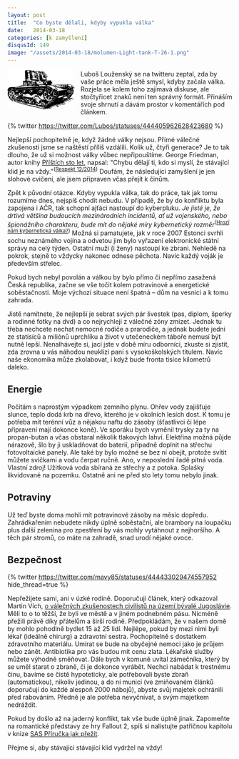 ```yaml
---
layout: post
title:  "Co byste dělali, kdyby vypukla válka"
date:   2014-03-18
categories: [k zamyšlení]
disqusId: 149
image: "/assets/2014-03-18/molumen-Light-tank-T-26-1.png"
---
```

<div style="float: left; margin: 0 1em 1em 0; text-align: center;"><img src="/assets/2014-03-18/molumen-Light-tank-T-26-1.png" /></div>Luboš Louženský se na twitteru zeptal, zda by vaše práce měla ještě smysl, kdyby začala válka. Rozjela se kolem toho zajímavá diskuse, ale stočtyřicet znaků není ten správný formát. Přináším svoje shrnutí a dávám prostor v komentářích pod článkem.
<!--more-->

{% twitter https://twitter.com/Lubos/statuses/444405962628423680 %}

Nejlepší pochopitelně je, když žádné války nejsou. Přímé válečné zkušenosti jsme se naštěstí příliš vzdálili. Kolik už, čtyři generace? Je to tak dlouho, že už si možnost války vůbec nepřipouštíme. George Friedman, autor knihy <a href="http://www.kosmas.cz/detail.asp?cislo=153105&afil=1102">Příštích sto let</a>, napsal: "Chybu dělají ti, kdo si myslí, že stávající klid je na vždy."<sup>(<a href ="http://respekt.ihned.cz/c1-61853750-editorial-rusko-nevyhraje">Respekt 12/2014</a>)</sup> Doufám, že následující zamyšlení je jen slohové cvičení, ale jsem připraven včas přejít k činům.

Zpět k původní otázce. Kdyby vypukla válka, tak do práce, tak jak tomu rozumíme dnes, nejspíš chodit nebudu. V případě, že by do konfliktu byla zapojena i AČR, tak schopní ajťáci nastoupí do kyberpluku. <cite>Je jisté je, že drtivá většina budoucích mezinárodních incidentů, ať už vojenského, nebo špionážního charakteru, bude mít do nějaké míry kybernetický rozměr</cite><sup>(<a href="http://www.natoaktual.cz/hrozi-nam-kyberneticka-valka-die-/na_analyzy.aspx?c=A130805_155103_na_analyzy_m02">Hrozí nám kybernetická válka?</a>)</sup> Možná si pamatujete, jak v roce 2007 Estonci svrhli sochu neznámého vojína a odvetou jim bylo vyřazení elektronické státní správy na celý týden. Ostatní muži (i ženy) nastoupí ke zbrani. Nehledě na pokrok, stejně to vždycky nakonec odnese pěchota. Navíc každý voják je především střelec.

Pokud bych nebyl povolán a  válkou by bylo přímo či nepřímo zasažená Česká republika, začne se vše točit kolem potravinové a energetické soběstačnosti. Moje výchozí situace není špatná – dům na vesnici a k tomu zahrada.

Jistě namítnete, že nejlepší je sebrat svých pár švestek (pas, diplom, šperky a rodinné fotky na dvd) a co nejrychleji z válečné zóny zmizet. Jednak tu třeba nechcete nechat nemocné rodiče a prarodiče, a jednak budete jedni ze statisíců a miliónů uprchlíku a život v utečeneckém táboře nemusí být nutně lepší. Nenalhávejte si, jací jste v době míru odborníci, zkuste si zjistit, zda zrovna u vás náhodou neuklízí paní s vysokoškolských titulem. Navíc naše ekonomika může zkolabovat, i když bude fronta tisíce kilometrů daleko.

Energie
------

Počítám s naprostým výpadkem zemního plynu. Ohřev vody zajišťuje slunce, teplo dodá krb na dřevo, kterého je v okolních lesích dost. K tomu je potřeba mít terénní vůz a nějakou naftu do zásoby (šťastlivci či lépe připravení mají dokonce koně). Ve sporáku bych vyměnil trysky za ty na propan-butan a včas obstaral několik tlakových lahví. Elektřina možná půjde nárazově, šlo by ji uskladňovat do baterií, případně doplnit na střechu fotovoltaické panely. Ale také by bylo možné se bez ní obejít, protože svítit můžete svíčkami a vodu čerpat ručně. Ano, v neposlední řadě pitná voda. Vlastní zdroj! Užitková voda sbíraná ze střechy a z potoka. Splašky likvidované na pozemku. Ostatně ani ne před sto lety tomu nebylo jinak.

Potraviny
------

Už teď byste doma mohli mít potravinové zásoby na měsíc dopředu. Zahrádkařením nebudete nikdy úplně soběstační, ale brambory na loupačku plus další zelenina pro zpestření by vás mohly vytáhnout z nejhoršího. A těch pár stromů, co máte na zahradě, snad urodí nějaké ovoce.  

Bezpečnost
------

{% twitter https://twitter.com/mavy85/statuses/444433029474557952 hide_thread=true %}

Nepřežijete sami, ani v úzké rodině. Doporučuji článek, který odkazoval Martin Vích, <a href="http://t.co/8hTlmxn5dp">o válečných zkušenostech civilistů na území bývalé Jugoslávie</a>. Měli to o to těžší, že byli ve městě a v jiném podnebném pásu. Nicméně přežili právě díky přátelům a širší rodině. Předpokládám, že v našem domě by mohlo pohodlně bydlet 15 až 25 lidí. Nejlépe, pokud by mezi nimi byli lékař (ideálně chirurg) a zdravotní sestra. Pochopitelně s dostatkem zdravotního materiálu. Umírat se bude na obyčejné nemoci jako je průjem nebo zánět. Antibiotika pro vás budou mít cenu zlata. Lékařské služby můžete výhodně směňovat. Dále bych v komuně uvítal zámečníka, který by se uměl starat o zbraně, či je dokonce vyrábět. Nechci nabádat k trestnému činu, bavíme se čistě hypoteticky, ale potřebovali byste zbraň (automatickou), nikoliv jedinou, a do ní munici (ve zmiňovaném článků doporučují do každé alespoň 2000 nábojů), abyste svůj majetek ochránili před rabováním. Předně je ale potřeba nevyčnívat, a svým majetkem nedráždit.

Pokud by došlo až na jaderný konflikt, tak vše bude úplně jinak. Zapomeňte na romantické představy ze hry Fallout 2, spíš si nalistujte patřičnou kapitolu v knize <a href="http://www.kosmas.cz/detail.asp?cislo=185621&afil=1102">SAS Příručka jak přežít</a>.

Přejme si, aby stávající stávající klid vydržel na vždy!